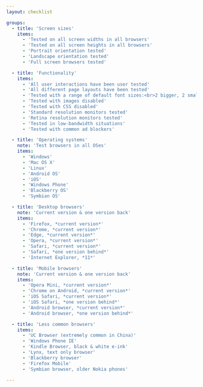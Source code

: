 ```yaml
---
layout: checklist

groups:
  - title: 'Screen sizes'
    items:
      - 'Tested on all screen widths in all browsers'
      - 'Tested on all screen heights in all browsers'
      - 'Portrait orientation tested'
      - 'Landscape orientation tested'
      - 'Full screen browsers tested'

  - title: 'Functionality'
    items:
      - 'All user interactions have been user tested'
      - 'All different page layouts have been tested'
      - 'Tested with a range of default font sizes:<br>2 bigger, 2 smaller'
      - 'Tested with images disabled'
      - 'Tested with CSS disabled'
      - 'Standard resolution monitors tested'
      - 'Retina resolution monitors tested'
      - 'Tested in low-bandwidth situations'
      - 'Tested with common ad blockers'

  - title: 'Operating systems'
    note: 'Test browsers in all OSes'
    items:
      - 'Windows'
      - 'Mac OS X'
      - 'Linux'
      - 'Android OS'
      - 'iOS'
      - 'Windows Phone'
      - 'Blackberry OS'
      - 'Symbian OS'

  - title: 'Desktop browsers'
    note: 'Current version & one version back'
    items:
      - 'Firefox, *current version*'
      - 'Chrome, *current version*'
      - 'Edge, *current version*'
      - 'Opera, *current version*'
      - 'Safari, *current version*'
      - 'Safari, *one version behind*'
      - 'Internet Explorer, *11*'

  - title: 'Mobile browsers'
    note: 'Current version & one version back'
    items:
      - 'Opera Mini, *current version*'
      - 'Chrome on Android, *current version*'
      - 'iOS Safari, *current version*'
      - 'iOS Safari, *one version behind*'
      - 'Android browser, *current version*'
      - 'Android browser, *one version behind*'

  - title: 'Less common browsers'
    items:
      - 'UC Browser (extremely common in China)'
      - 'Windows Phone IE'
      - 'Kindle Browser, black & white e-ink'
      - 'Lynx, text only browser'
      - 'Blackberry browser'
      - 'Firefox Mobile'
      - 'Symbian browser, older Nokia phones'

---
```


